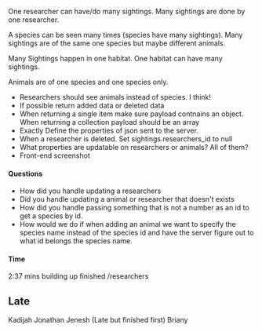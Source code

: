 One researcher can have/do many sightings. Many sightings are done by one researcher.

A species can be seen many times (species have many sightings). Many sightings are of the same one species but maybe different animals.

Many Sightings happen in one habitat. One habitat can have many sightings.

Animals are of one species and one species only.


* Researchers should see animals instead of species. I think!
* If possible return added data or deleted data
* When returning a single item make sure payload contnains an object. When returning a collection payload should be an array
* Exactly Define the properties of json sent to the server.
* When a researcher is deleted. Set sightings.researchers_id to null
* What properties are updatable on researchers or animals? All of them?
* Front-end screenshot

#### Questions
* How did you handle updating a researchers
* Did you handle updating a animal or researcher that doesn't exists
* How did you handle passing something that is not a number as an id to get a species by id. 
* How would we do if when adding an animal we want to specify the species name instead of the species id and have the server figure out to what id belongs the species name.


#### Time
2:37 mins building up finished /researchers

## Late
Kadijah
Jonathan
Jenesh (Late but finished first)
Briany
